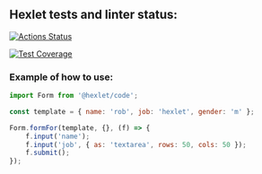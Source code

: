 ## Hexlet tests and linter status:
[![Actions Status](https://github.com/bazzzooQa/typescript-project-81/actions/workflows/hexlet-check.yml/badge.svg)](https://github.com/bazzzooQa/typescript-project-81/actions)

[![Test Coverage](https://api.codeclimate.com/v1/badges/95c179f668cb78b3a9b3/test_coverage)](https://codeclimate.com/github/bazzzooQa/typescript-project-81/test_coverage)

### Example of how to use:
```javascript
import Form from '@hexlet/code';

const template = { name: 'rob', job: 'hexlet', gender: 'm' };

Form.formFor(template, {}, (f) => {
    f.input('name');
    f.input('job', { as: 'textarea', rows: 50, cols: 50 });
    f.submit();
});
```
